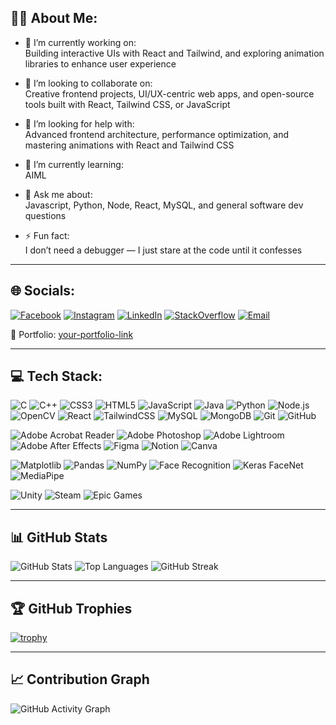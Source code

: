 ## 🙋‍♂️ About Me:

- 🔭 I’m currently working on:  
  Building interactive UIs with React and Tailwind, and exploring animation libraries to enhance user experience

- 🤝 I’m looking to collaborate on:  
  Creative frontend projects, UI/UX-centric web apps, and open-source tools built with React, Tailwind CSS, or JavaScript

- 🧠 I’m looking for help with:  
  Advanced frontend architecture, performance optimization, and mastering animations with React and Tailwind CSS

- 🌱 I’m currently learning:  
  AIML

- 💬 Ask me about:  
  Javascript, Python, Node, React, MySQL, and general software dev questions

- ⚡ Fun fact:  
  I don’t need a debugger — I just stare at the code until it confesses

---

## 🌐 Socials:

[![Facebook](https://img.shields.io/badge/Facebook-1877F2?style=flat&logo=facebook&logoColor=white)](https://facebook.com/)
[![Instagram](https://img.shields.io/badge/Instagram-E4405F?style=flat&logo=instagram&logoColor=white)](https://instagram.com/)
[![LinkedIn](https://img.shields.io/badge/LinkedIn-0077B5?style=flat&logo=linkedin&logoColor=white)](https://www.linkedin.com/in/krishnendu-khaskal-2577ab282/)
[![StackOverflow](https://img.shields.io/badge/StackOverflow-FE7A16?style=flat&logo=stack-overflow&logoColor=white)](https://stackoverflow.com/)
[![Email](https://img.shields.io/badge/Gmail-D14836?style=flat&logo=gmail&logoColor=white)](mailto:krishnendukhaskal.1@gmail.com)

📄 Portfolio: [your-portfolio-link](https://your-portfolio.netlify.app)

---

## 💻 Tech Stack:

![C](https://img.shields.io/badge/C-00599C?style=flat&logo=c&logoColor=white)
![C++](https://img.shields.io/badge/C++-00599C?style=flat&logo=cpp&logoColor=white)
![CSS3](https://img.shields.io/badge/CSS3-1572B6?style=flat&logo=css3&logoColor=white)
![HTML5](https://img.shields.io/badge/HTML5-E34F26?style=flat&logo=html5&logoColor=white)
![JavaScript](https://img.shields.io/badge/JavaScript-F7DF1E?style=flat&logo=javascript&logoColor=black)
![Java](https://img.shields.io/badge/Java-ED8B00?style=flat&logo=java&logoColor=white)
![Python](https://img.shields.io/badge/Python-3776AB?style=flat&logo=python&logoColor=white)
![Node.js](https://img.shields.io/badge/Node.js-339933?style=flat&logo=nodedotjs&logoColor=white)
![OpenCV](https://img.shields.io/badge/OpenCV-5C3EE8?style=flat&logo=opencv&logoColor=white)
![React](https://img.shields.io/badge/React-20232A?style=flat&logo=react&logoColor=61DAFB)
![TailwindCSS](https://img.shields.io/badge/TailwindCSS-06B6D4?style=flat&logo=tailwind-css&logoColor=white)
![MySQL](https://img.shields.io/badge/MySQL-4479A1?style=flat&logo=mysql&logoColor=white)
![MongoDB](https://img.shields.io/badge/MongoDB-4EA94B?style=flat&logo=mongodb&logoColor=white)
![Git](https://img.shields.io/badge/Git-F05032?style=flat&logo=git&logoColor=white)
![GitHub](https://img.shields.io/badge/GitHub-181717?style=flat&logo=github&logoColor=white)

![Adobe Acrobat Reader](https://img.shields.io/badge/Adobe%20Acrobat%20Reader-EC1C24?style=flat&logo=adobeacrobatreader&logoColor=white)
![Adobe Photoshop](https://img.shields.io/badge/Adobe%20Photoshop-31A8FF?style=flat&logo=adobephotoshop&logoColor=white)
![Adobe Lightroom](https://img.shields.io/badge/Adobe%20Lightroom-31A8FF?style=flat&logo=adobelightroom&logoColor=white)
![Adobe After Effects](https://img.shields.io/badge/After%20Effects-9999FF?style=flat&logo=adobeaftereffects&logoColor=white)
![Figma](https://img.shields.io/badge/Figma-F24E1E?style=flat&logo=figma&logoColor=white)
![Notion](https://img.shields.io/badge/Notion-000000?style=flat&logo=notion&logoColor=white)
![Canva](https://img.shields.io/badge/Canva-00C4CC?style=flat&logo=canva&logoColor=white)

![Matplotlib](https://img.shields.io/badge/Matplotlib-11557C?style=flat&logo=matplotlib&logoColor=white)
![Pandas](https://img.shields.io/badge/Pandas-150458?style=flat&logo=pandas&logoColor=white)
![NumPy](https://img.shields.io/badge/NumPy-013243?style=flat&logo=numpy&logoColor=white)
![Face Recognition](https://img.shields.io/badge/Face--Recognition-FF6F00?style=flat&logo=python&logoColor=white)
![Keras FaceNet](https://img.shields.io/badge/Keras--FaceNet-D00000?style=flat&logo=keras&logoColor=white)
![MediaPipe](https://img.shields.io/badge/MediaPipe-FF6F00?style=flat&logo=google&logoColor=white)

![Unity](https://img.shields.io/badge/Unity-000000?style=flat&logo=unity&logoColor=white)
![Steam](https://img.shields.io/badge/Steam-000000?style=flat&logo=steam&logoColor=white)
![Epic Games](https://img.shields.io/badge/Epic%20Games-313131?style=flat&logo=epicgames&logoColor=white)



---

## 📊 GitHub Stats

![GitHub Stats](https://github-readme-stats.vercel.app/api?username=krishnendu-404&show_icons=true&theme=radical)
![Top Languages](https://github-readme-stats.vercel.app/api/top-langs/?username=krishnendu-404&layout=compact&theme=radical)
![GitHub Streak](https://github-readme-streak-stats.herokuapp.com/?user=krishnendu-404&theme=radical)

---

## 🏆 GitHub Trophies

[![trophy](https://github-profile-trophy.vercel.app/?username=krishnendu-404&theme=radical&column=7)](https://github.com/ryo-ma/github-profile-trophy)

---

## 📈 Contribution Graph

![GitHub Activity Graph](https://github-readme-activity-graph.vercel.app/graph?username=krishnendu-404&theme=react-dark)

